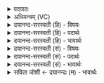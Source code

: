 <details><summary>पदपाठः</summary>

आ॒योः। त्वा॒। सद॑ने। सा॒द॒या॒मि॒। अव॑तः। छा॒याया॑म्। स॒मु॒द्रस्य॑। हृद॑ये। र॒श्मी॒वती॒मिति॑ रश्मि॒ऽवती॑म्। भास्व॑तीम्। आ। या। द्या॒म्। भासि॑। आ। पृ॒थि॒वीम्। आ। उ॒रु। अ॒न्तरि॑क्षम्। ६३।
</details>

<details><summary>अधिमन्त्रम् (VC)</summary>

- विदुषी देवता
- वसिष्ठ ऋषिः
- विराट्त्रिष्टुप्
- धैवतः
</details>

<details><summary>दयानन्द-सरस्वती (हि) - विषयः</summary>

विदुषी स्त्री को क्या करना चाहिये, यह विषय अगले मन्त्र में कहा है ॥
</details>

<details><summary>दयानन्द-सरस्वती (हि) - पदार्थः</summary>

पदार्थान्वयभाषाः -  हे स्त्रि ! (या) जो तू (द्याम्) प्रकाश (पृथिवीम्) भूमि और (अन्तरिक्षम्) आकाश को (उरु) बहुत (आ, भासि) प्रकाशित करती है, उस (रश्मीवतीम्) शुद्ध विद्या के प्रकाश से युक्त (भास्वतीम्) शोभा को प्राप्त हुई (त्वा) तुझ को (आयोः) न्यायानुकूल चलनेवाले चिरंजीवी पुरुष के (सदने) स्थान में और (अवतः) रक्षा आदि करते हुए के (छायायाम्) आश्रय में (आ, सादयामि) अच्छे प्रकार स्थापित तथा (समुद्रस्य) अन्तरिक्ष के (हृदये) बीच (आ) शुद्ध प्रकार से मैं स्थित कराता हूँ ॥६३ ॥
</details>

<details><summary>दयानन्द-सरस्वती (हि) - भावार्थः</summary>

भावार्थभाषाः -  हे स्त्रि ! अच्छे प्रकार पालने हारे पति के आश्रयरूप स्थान में समुद्र के तुल्य चञ्चलतारहित गम्भीरतायुक्त प्यारी तुझ को स्थित करता हूँ। तू गृहाश्रम के धर्म का प्रकाश कर पति आदि को सुखी रख और तुझ को भी पति आदि सुखी रक्खें ॥६३ ॥
</details>

<details><summary>दयानन्द-सरस्वती (सं) - विषयः</summary>

विदुष्या किं कर्त्तव्यमित्याह ॥
</details>

<details><summary>दयानन्द-सरस्वती (सं) - पदार्थः</summary>

पदार्थान्वयभाषाः -  हे स्त्रि ! या त्वं द्यां पृथिवीमन्तरिक्षमुर्वाभासि तां रश्मीवतीं भास्वतीं वा त्वामायोः सदनेऽवतश्छायायामा सादयामि समुद्रस्य हृदयेऽहमा सादयामि ॥६३ ॥
</details>

<details><summary>दयानन्द-सरस्वती (सं) - भावार्थः</summary>

भावार्थभाषाः -  हे स्त्रि ! सम्यक् पालकस्य पत्युः सदने तदाश्रये समुद्रवदक्षोभां हृद्यां त्वां स्थापयामि त्वं गृहाश्रमधर्मं प्रकाश्य पत्यादीन् सुखय, त्वां चैते सुखयन्तु ॥६३ ॥
</details>

<details><summary>सविता जोशी ← दयानन्दः (म) - भावार्थः</summary>

भावार्थभाषाः -  चंचलतारहित समुद्राप्रमाणे गंभीर असणाऱ्या हे स्त्रिये ! उत्तम पतीच्या आश्रयाने गृहस्थाश्रमाचा स्वीकार करून धर्मयुक्त बनून पतीला सुखी कर. पतीनेही तुला सुखी करावे.
</details>